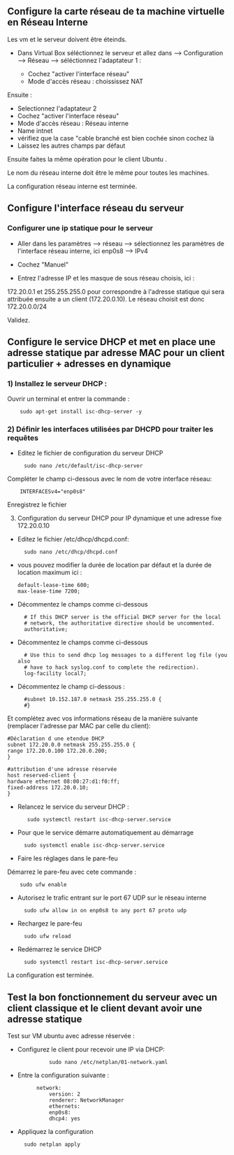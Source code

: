 
## Configure la carte réseau de ta machine virtuelle en Réseau Interne

Les vm et le serveur doivent être éteinds.

- Dans Virtual Box séléctionnez le serveur et allez dans --> Configuration -->  Réseau --> séléctionnez l'adaptateur 1 :

    - Cochez "activer l'interface réseau"
    - Mode d'accès réseau : choississez NAT

Ensuite :

- Selectionnez l'adaptateur 2
- Cochez "activer l'interface réseau"
- Mode d'accès réseau : Réseau interne
- Name intnet
- vérifiez que la case "cable branché est bien cochée sinon cochez là
- Laissez les autres champs par défaut

Ensuite faites la même opération pour le client Ubuntu .

Le nom du réseau interne doit être le même pour toutes les machines.

La configuration réseau interne est terminée.

## Configure l'interface réseau du serveur

### Configurer une ip statique pour le serveur

- Aller dans les paramètres --> réseau --> sélectionnez les paramètres de l'interface réseau interne, ici enp0s8 --> IPv4

- Cochez "Manuel"
- Entrez l'adresse IP et les masque de sous réseau choisis, ici :

172.20.0.1 et 255.255.255.0 pour correspondre à l'adresse statique qui sera attribuée ensuite a un client (172.20.0.10).
Le réseau choisit est donc 172.20.0.0/24

Validez.


## Configure le service DHCP et met en place une adresse statique par adresse MAC pour un client particulier + adresses en dynamique

### 1) Installez le serveur DHCP :

Ouvrir un terminal et entrer la commande :

        sudo apt-get install isc-dhcp-server -y


### 2) Définir les interfaces utilisées par DHCPD pour traiter les requêtes

- Editez le fichier de configuration du serveur DHCP

        sudo nano /etc/default/isc-dhcp-server

Compléter le champ ci-dessous avec le nom de votre interface réseau:

        INTERFACESv4="enp0s8"

Enregistrez le fichier

3) Configuration du serveur DHCP pour IP dynamique et une adresse fixe 172.20.0.10

- Editez le fichier /etc/dhcp/dhcpd.conf:

        sudo nano /etc/dhcp/dhcpd.conf

-   vous pouvez modifier la durée de location par défaut et la durée de location maximum ici :

        default-lease-time 600;
        max-lease-time 7200;



- Décommentez le champs comme ci-dessous

        # If this DHCP server is the official DHCP server for the local
        # network, the authoritative directive should be uncommented.
        authoritative;

- Décommentez le champs comme ci-dessous

        # Use this to send dhcp log messages to a different log file (you also
        # have to hack syslog.conf to complete the redirection).
        log-facility local7;


- Décommentez le champ ci-dessous :

        #subnet 10.152.187.0 netmask 255.255.255.0 {
        #}
Et complétez avec vos informations réseau de la manière suivante (remplacer l'adresse par MAC par celle du client):

    #Déclaration d une etendue DHCP
    subnet 172.20.0.0 netmask 255.255.255.0 {
    range 172.20.0.100 172.20.0.200;
    }

    #attribution d'une adresse réservée
    host reserved-client {
    hardware ethernet 08:00:27:d1:f0:ff;
    fixed-address 172.20.0.10;
    }


- Relancez le service du serveur DHCP :

         sudo systemctl restart isc-dhcp-server.service

- Pour que le service démarre automatiquement au démarrage

        sudo systemctl enable isc-dhcp-server.service

- Faire les réglages dans le pare-feu

Démarrez le pare-feu avec cete commande :

        sudo ufw enable

- Autorisez le trafic entrant sur le port 67 UDP sur le réseau interne 

        sudo ufw allow in on enp0s8 to any port 67 proto udp    

- Rechargez le pare-feu

        sudo ufw reload

- Redémarrez le service DHCP 

        sudo systemctl restart isc-dhcp-server.service



La configuration est terminée.



## Test la bon fonctionnement du serveur avec un client classique et le client devant avoir une adresse statique

Test sur VM ubuntu avec adresse réservée :

- Configurez le client pour recevoir une IP via DHCP:

                sudo nano /etc/netplan/01-network.yaml


- Entre la configuration suivante :

            network:
                version: 2
                renderer: NetworkManager
                ethernets:
                enp0s8:
                dhcp4: yes    

- Appliquez la configuration

        sudo netplan apply



